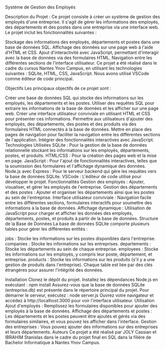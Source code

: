 Système de Gestion des Employés

Description du Projet :
Ce projet consiste à créer un système de gestion des employés d'une entreprise. Il s'agit de gérer les informations des employés, des départements et des postes dans une entreprise via une interface web.
Le projet inclut les fonctionnalités suivantes :

Stockage des informations des employés, départements et postes dans une base de données SQL.
Affichage des données sur une page web à l'aide d'HTML et CSS.
Ajout d'interactivité avec JavaScript, permettant d'interagir avec la base de données via des formulaires HTML.
Navigation entre les différentes sections de l'interface utilisateur.
Ce projet a été réalisé dans le cadre du cursus Nantes Ynov Campus, en utilisant les technologies suivantes : SQLite, HTML, CSS, JavaScript. Nous avons utilisé VSCode comme éditeur de code principal.

Objectifs
Les principaux objectifs de ce projet sont :

Créer une base de données SQL qui stocke des informations sur les employés, les départements et les postes.
Utiliser des requêtes SQL pour extraire les informations de la base de données et les afficher sur une page web.
Créer une interface utilisateur conviviale en utilisant HTML et CSS pour présenter ces informations.
Permettre aux utilisateurs d'ajouter des employés, des départements, des postes et des produits via des formulaires HTML connectés à la base de données.
Mettre en place des pages de navigation pour faciliter la navigation entre les différentes sections de l'application.
Intégrer des fonctionnalités interactives avec JavaScript.
Technologies Utilisées
SQLite : Pour la gestion de la base de données relationnelle stockant les informations sur les employés, départements, postes, et produits.
HTML/CSS : Pour la création des pages web et la mise en page.
JavaScript : Pour l'ajout de fonctionnalités interactives, telles que la soumission des formulaires et l'affichage dynamique des données.
Node.js avec Express : Pour le serveur backend qui gère les requêtes vers la base de données SQLite.
VSCode : L'éditeur de code utilisé pour développer le projet.
Fonctionnalités
Gestion des employés : Ajouter, visualiser, et gérer les employés de l'entreprise.
Gestion des départements et des postes : Ajouter et organiser les départements ainsi que les postes au sein de l'entreprise.
Interface utilisateur conviviale : Navigation facile entre les différentes sections, formulaires interactifs pour soumettre des informations à la base de données.
Affichage dynamique : Utilisation de JavaScript pour charger et afficher les données des employés, départements, postes, et produits à partir de la base de données.
Structure de la Base de Données
La base de données SQLite comporte plusieurs tables pour gérer les différentes entités :

jobs : Stocke les informations sur les postes disponibles dans l'entreprise.
companies : Stocke les informations sur les entreprises.
departements : Stocke les départements au sein de chaque entreprise.
employees : Stocke les informations sur les employés, y compris leur poste, département, et entreprise.
products : Stocke les informations sur les produits (s'il y a une gestion de produits dans l'entreprise).
Chaque table est liée par des clés étrangères pour assurer l'intégrité des données.

Installation
Clonez le dépôt du projet.
Installez les dépendances Node.js en exécutant :
npm install
Assurez-vous que la base de données SQLite (entreprise.db) est présente dans le répertoire principal du projet.
Pour démarrer le serveur, exécutez :
node server.js
Ouvrez votre navigateur et accédez à http://localhost:3000 pour voir l'interface utilisateur.
Utilisation
Ajout d'employés : Remplissez les formulaires disponibles pour ajouter des employés à la base de données.
Affichage des départements et postes : Les départements et les postes peuvent être ajoutés et gérés via des formulaires similaires, et vous pouvez les afficher dans l'interface.
Gestion des entreprises : Vous pouvez ajouter des informations sur des entreprises et leurs départements.
Auteurs
Ce projet a été réalisé par JOLY Cassian et IBRAHIM Stanislas dans le cadre du projet final en SQL dans la filière de Bachelor Informatique à Nantes Ynov Campus.


